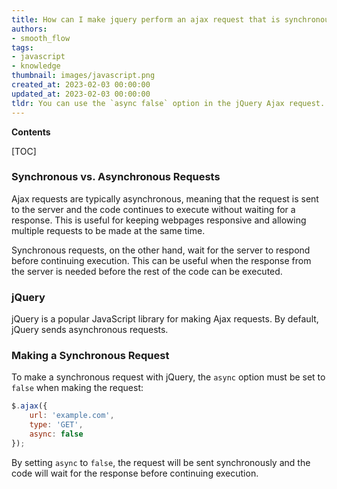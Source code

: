```yaml
---
title: How can I make jquery perform an ajax request that is synchronous, instead of asynchronous?
authors:
- smooth_flow
tags:
- javascript
- knowledge
thumbnail: images/javascript.png
created_at: 2023-02-03 00:00:00
updated_at: 2023-02-03 00:00:00
tldr: You can use the `async false` option in the jQuery Ajax request.
---
```


**Contents**

[TOC]

### Synchronous vs. Asynchronous Requests

Ajax requests are typically asynchronous, meaning that the request is sent to the server and the code continues to execute without waiting for a response. This is useful for keeping webpages responsive and allowing multiple requests to be made at the same time.

Synchronous requests, on the other hand, wait for the server to respond before continuing execution. This can be useful when the response from the server is needed before the rest of the code can be executed.

### jQuery

jQuery is a popular JavaScript library for making Ajax requests. By default, jQuery sends asynchronous requests.

### Making a Synchronous Request

To make a synchronous request with jQuery, the `async` option must be set to `false` when making the request:

```javascript
$.ajax({
    url: 'example.com',
    type: 'GET',
    async: false
});
```

By setting `async` to `false`, the request will be sent synchronously and the code will wait for the response before continuing execution.
